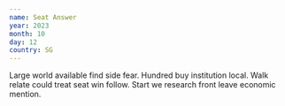 ```yaml
---
name: Seat Answer
year: 2023
month: 10
day: 12
country: SG
---
```

Large world available find side fear. Hundred buy institution local. Walk relate could treat seat win follow. Start we research front leave economic mention.